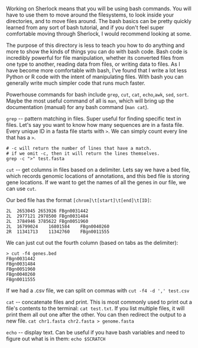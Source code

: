Working on Sherlock means that you will be using bash commands. You will have to use them to move around the filesystems, to look inside your directories, and to move files around. The bash basics can be pretty quickly learned from any sort of bash tutorial, and if you don't feel super comfortable moving through Sherlock, I would recommend looking at some.

The purpose of this directory is less to teach you how to do anything and more to show the kinds of things you can do with bash code. Bash code is incredibly powerful for file manipulation, whether its converted files from one type to another, reading data from files, or writing data to files. As I have become more comfortable with bash, I've found that I write a lot less Python or R code with the intent of manipulating files. With bash you can generally write much simpler code that runs much faster.

Powerhouse commands for bash include `grep`, `cut`, `cat`, `echo`,`awk`, `sed`, `sort`. Maybe the most useful command of all is `man`, which will bring up the documentation (manual) for any bash command (`man cat`). 

`grep` -- pattern matching in files. Super useful for finding specific text in files. Let's say you want to know how many sequences are in a fasta file. Every unique ID in a fasta file starts with `>`. We can simply count every line that has a `>`.

```
# -c will return the number of lines that have a match.
# if we omit -c, then it will return the lines themselves.
grep -c ">" test.fasta
```

`cut` -- get columns in files based on a delimiter. Lets say we have a bed file, which records genomic locations of annotations, and this bed file is storing gene locations. If we want to get the names of all the genes in our file, we can use `cut`.

Our bed file has the format `[chrom]\t[start]\t[end]\t[ID]`:
```
2L	2653045	2653926	FBgn0031442
2L	2977121	2978500	FBgn0031484
2L	3784946	3785622	FBgn0051960
2L	16799024	16801584	FBgn0040260
2R	11341713	11342760	FBgn0011555
```
We can just cut out the fourth column (based on tabs as the delimiter):
```
> cut -f4 genes.bed
FBgn0031442
FBgn0031484
FBgn0051960
FBgn0040260
FBgn0011555
```
If we had a .csv file, we can split on commas with `cut -f4 -d ',' test.csv`

`cat` -- concatenate files and print. This is most commonly used to print out a file's contents to the terminal: `cat test.txt`. If you list multiple files, it will print them all out one after the other. You can then redirect the output to a new file. `cat chr1.fasta chr2.fasta > genome.fasta`

`echo` -- display text. Can be useful if you have bash variables and need to figure out what is in them: `echo $SCRATCH`

